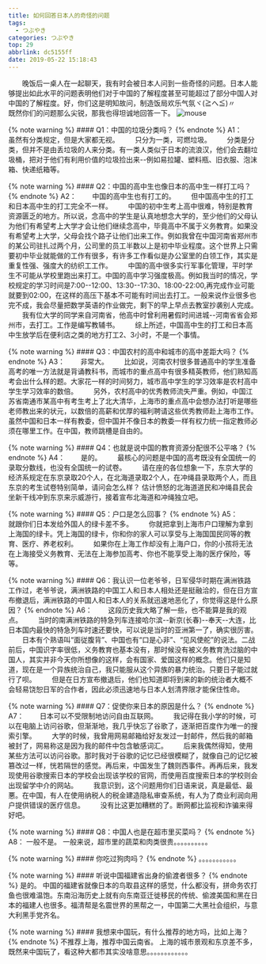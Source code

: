 ```yaml
---
title: 如何回答日本人的奇怪的问题
tags:
  - つぶやき
categories: つぶやき
top: 29
abbrlink: dc5155ff
date: 2019-05-22 15:18:43
---
```

&emsp;&emsp;晚饭后一桌人在一起聊天，我有时会被日本人问到一些奇怪的问题。日本人能够提出如此水平的问题表明他们对于中国的了解程度甚至可能超过了部分中国人对中国的了解程度。好，你们这是明知故问，制造饭局欢乐气氛ヾ(≧へ≦)〃
&emsp;&emsp;既然你们的问题那么尖锐，那我也得坦诚地回答一下。
 ![mouse](https://picsource-1259072117.cos.ap-tokyo.myqcloud.com/picsource/mouse.jpg)
<!--more-->

{% note warning %}
    #### Q1：中国的垃圾分类吗？
{% endnote %}
A1：
&emsp;&emsp;虽然有分类规定，但是大家都无视。
&emsp;&emsp;只分为一类，可燃垃圾。
&emsp;&emsp;分类是分类，但并不是由丢垃圾的人来分类。有一类人类似于日本的流浪汉，他们会去翻垃圾桶，把对于他们有利用价值的垃圾捡出来--例如易拉罐、塑料瓶、旧衣服、泡沫箱、快递纸箱等。

{% note warning %}
    #### Q2：中国的高中生也像日本的高中生一样打工吗？
{% endnote %}
A2：
&emsp;&emsp;中国的高中生也有打工的。
&emsp;&emsp;但中国高中生的打工和日本高中生的打工完全不一样。
&emsp;&emsp;中国的初中生考上高中很难，特别是教育资源匮乏的地方。所以说，念高中的学生是认真地想念大学的，至少他们的父母认为他们有希望考上大学才会让他们继续念高中，毕竟高中不属于义务教育。如果没有希望考上大学，父母会找个路子让他们出来工作。例如我曾在中国河南省郑州市的某公司驻扎过两个月，公司里的员工半数以上是初中毕业程度。这个世界上只需要初中毕业就能做的工作有很多，有许多工作看似是办公室里的白领工作，其实是重复性强、强度大的纺织工工作。
&emsp;&emsp;中国的高中很多实行军事化管理，平时学生不可能从学校里跑出来打工。中国的高中学习强度极高。例如我当时的情况，学校规定的学习时间是7:00--12:00、13:30--17:30、18:00-22:00,再完成作业可能就要到02:00，在这样的高压下基本不可能有时间出去打工。一般来说作业很多也完不成，我会尽量把数学英语的作业做完，剩下的早上早点去教室抄袭别人完成。
&emsp;&emsp;我有位大学的同学来自河南省，他高中时曾利用暑假时间进城--河南省省会郑州市，去打工。工作是编写教辅书。
&emsp;&emsp;综上所述，中国高中生的打工和日本高中生放学后在便利店之类的地方打工2、3小时，不是一个事情。

{% note warning %}
    #### Q3：中国农村的高中和城市的高中差距大吗？
{% endnote %}
A3：
&emsp;&emsp;非常大。
&emsp;&emsp;比如说，河南农村很多普通高中的学生准备高考的唯一方法就是背诵教科书，而城市的重点高中有很多精英教师，他们熟知高考会出什么样的题。大家花一样的时间努力，城市高中学生的学习效率是农村高中学生学习效率的数倍。
&emsp;&emsp;另外，农村高中的优秀教师流失严重。例如，中国江苏省南通市某高中有考生考上了北大清华，上海市的重点高中会想办法打听是哪些老师教出来的状元，以数倍的高薪和优厚的福利聘请这些优秀教师赴上海市工作。虽然中国和日本一样有教委，但中国并不像日本的教委一样有权力统一指定教师必须在哪里工作。在中国，教师跳槽是自由的。

{% note warning %}
    #### Q4：也就是说中国的教育资源分配很不公平咯？
{% endnote %}
A4：
&emsp;&emsp;是的。
&emsp;&emsp;最核心的问题是中国的高考既没有全国统一的录取分数线，也没有全国统一的试卷。
&emsp;&emsp;请在座的各位想象一下，东京大学的经济系规定在东京录取20个人，在北海道录取2个人，在冲绳县录取两个人，而且东京的考生试卷特别简单，请问会怎么样？
估计愤怒的北海道道民和冲绳县民会坐新干线冲到东京来示威游行，接着宣布北海道和冲绳独立吧。

{% note warning %}
    #### Q5：户口是怎么回事？
{% endnote %}
A5：
&emsp;&emsp;就跟你们日本发给外国人的绿卡差不多。
&emsp;&emsp;你就把拿到上海市户口理解为拿到上海国的绿卡。凭上海国的绿卡，你和你的家人可以享受与上海国国民同等的教育、医疗、养老权利。
&emsp;&emsp;如果你在上海工作却没有上海户口，你的小孩将无法在上海接受义务教育、无法在上海参加高考、你也不能享受上海的医疗保险，等等。

{% note warning %}
    #### Q6：我认识一位老爷爷，日军侵华时期在满洲铁路工作过，老爷爷说，满洲铁路的中国工人和日本人相处还是挺融洽的，但在日方宣布撤退后，满洲铁路的中国人和日本人的关系就迅速地恶化了，你觉得这是什么原因？
{% endnote %}
A6：
&emsp;&emsp;这段历史我大略了解一些，也不能算是我的观点。
&emsp;&emsp;当时的南满洲铁路的特急列车连接哈尔滨--新京(长春)--奉天--大连，比日本国内最快的特急列车时速还要快，可以说是当时的亚洲第一了，确实很厉害。
&emsp;&emsp;日本有个熟语叫“面従腹背”、中国也有“口是心非”、“见风使舵”的说法。二战前后，中国识字率很低，义务教育也基本没有，那时候没有被义务教育洗过脑的中国人，其实并非今天你所想像的这样，会有国家、爱国这样的概念。他们只是知道，现在是一个异族统治自己，我只能服从这个异族的暴力统治。只要日子能过就行了呗。
&emsp;&emsp;但是在日方宣布撤退后，他们也知道即将到来的新的统治者大概不会轻易饶恕日军的合作者，因此必须迅速地与日本人划清界限才能保住性命。

{% note warning %}
    #### Q7：促使你来日本的原因是什么？
{% endnote %}
A7：
&emsp;&emsp;日本可以不受限制地访问自由互联网。
&emsp;&emsp;我记得在我小学的时候，可以在电脑上访问谷歌，但渐渐地，我几乎快忘了谷歌了，逐渐把百度作为唯一的搜索引擎。
&emsp;&emsp;大学的时候，我曾用网易邮箱给好友发过一封邮件，然后我的邮箱被封了，网易称这是因为我的邮件中包含敏感词汇。
&emsp;&emsp;后来我偶然得知，使用某些方法可以访问谷歌。那时我对于谷歌的记忆已经很模糊了，就像自己的记忆被篡改过一样，恍若隔世的感觉。再后来，中国发生了魏则西事件。再再后来，我发现使用谷歌搜索日本的学校会出现该学校的官网，而使用百度搜索日本的学校则会出现留学中介的网站。
&emsp;&emsp;我意识到，这个问题用你们日语来说，真是最低、最悪。在中国，有人在使用纳税人的税金建造隐私审查系统，有人为了商业利润向用户提供错误的医疗信息。
&emsp;&emsp;没有比这更加糟糕的了。断网都比监视和诈骗来得好吧。

{% note warning %}
    #### Q8：中国人也是在超市里买菜吗？
{% endnote %}
A8：
一般不是。
一般来说，超市里的蔬菜和肉类很贵。。。。。。。。。。

{% note warning %}
    #### 你吃过狗肉吗？
{% endnote %}
。。。。。。。。。。。

{% note warning %}
    #### 听说中国福建省出身的偷渡者很多？
{% endnote %}
是的。
中国的福建省就像日本的鸟取县这样的感觉，什么都没有，拼命务农打鱼也很难温饱。东南沿海历史上就有向东南亚迁徙移民的传统、偷渡美国和黑在日本的福建人也很多。福清帮是名震世界的黑帮之一，中国第二大黑社会组织，与意大利黑手党齐名。

{% note warning %}
    #### 我想来中国玩，有什么推荐的地方吗，比如上海？
{% endnote %}
不推荐上海，推荐中国云南省。
上海的城市景观和东京差不多，既然来中国玩了，看这种大都市其实没啥意思。。。。。。。。。。。。
